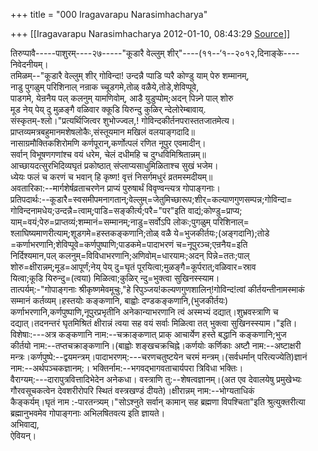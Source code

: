 +++
title = "000 Iragavarapu Narasimhacharya"

+++
[[Iragavarapu Narasimhacharya	2012-01-10, 08:43:29 [Source](https://groups.google.com/g/bvparishat/c/gaU9KpG7-C4)]]



तिरुप्पावै-----पाशुरम्----२७-----"कूडारै वेल्लुम् शीर्"----(११--‘१--२०१२,दिनाङ्के----निवेदनीयम्।  
तमिळम्--"कूडारै वेल्लुम् शीर् गोविन्दा! उन्दन्नै प्पाडि प्परै कोण्डु याम् पेरु शम्मानम्,  
 नाडु पुगळुम् परिशिनाल् नन्राक च्चूडगमे,तोळ् वळैये,तोडे,शेविप्पूवे,  
 पाडगमे, येन्रनैय पल् कलनुम् यामणिवोम्, आडै युडुप्पोम्;अदन् पिन्न्ने पाल् शोरु  
 मूड नेय् पेय् दु मुळङ्गै वळिवार क्कूडि यिरुन्दु कुळिर् न्देलोरेम्बावाय्.  
संस्कृतम्-श्लो।"प्रत्यर्थिजित्वर शुभोज्ज्वल,! गोविन्दकीर्तनपरास्ततजातमेत्य।  
 प्राप्तव्यमत्रबहुमानमशेषलोकैः,संस्तूयमान मखिलं वलयाङ्गदादि॥  
 नासाग्रमौक्तिकशिरोमणि कर्णपूरान्,कर्णोत्पलं रणित नूपुर एवमादीन्।  
 सर्वान् विभूषणगणांश्च वयं धरेम, चेलं दधीमहि च दुग्धविमिश्रितान्नम्॥  
 आच्छायदत्सुरभिदिव्यघृतं प्रकोष्ठात् संप्लाप्यसाधुमिळिताश्च सुखं भजेम।  
 ध्येयः फलं च करणं च भवान् हि कृष्ण! वृत्तं निसर्गमधुरं व्रतमस्मदीयम्॥  
अवतारिका:--मार्गशेर्षव्रताचरणेन प्राप्यं पुरुषार्थं विवृण्वन्त्यत्र गोपाङ्गनाः।  
प्रतिपदार्थः:--कूडारै=स्वसमीपमनागतान्;वेल्लुम्=जेतुमिच्छारूप;शीर्=कल्याणगुणसम्पन्न;गोविन्दा=  
 गोविन्दनामधेय;उन्दन्नै=त्वाम्;पाडि=सङ्कीर्त्य;परै="पर"इति वाद्यं;कोण्डु=प्राप्य;  
 याम्=वयं;पेरु=प्राप्तव्यं;शम्मानं=सम्मानम्;नाडु=सर्वोऽपि लोकः;पुगळुम् परिशिनाल्=  
 श्लाघिष्यमाणरीत्याम्;शूडगमे=हस्तकङ्कणानि;तोळ् वळै ये=भुजकीर्तयः;(अङ्गदानि);तोडे  
 =कर्णाभरणानि;शेविप्पूवे=कर्णपुष्पाणि;पाडकमे=पादाभरणं च=नूपुरञ्च;एन्रनैय=इति  
 निर्दिश्यमान,पल् कलनुम्=विविधाभरणानि;अणिवोम्=धारयामः;अदन् पिन्ने=ततः;पाल्  
 शोरु=क्षीरान्नम्;मूड=आपूर्णं;नेय् पेय् दु=घृतं पूरयित्वा;मुळङ्गै=कूर्परात्;वळिवार=स्राव  
 यित्वा;कूडि यिरुन्दु=(त्वया) मिळित्वा;कुळिर् न्दु=भुक्त्वा सुखिनस्स्याम।  
तात्पर्यम्:-"गोपाङ्गनाः श्रीकृष्णमेवमूचुः,"हे रिपुञ्जय!कल्यणगुणशालिन्!गोविन्द!त्वां कीर्तयन्तीनामस्माकं सम्मानं कर्तव्यम्।हस्तयोः कङ्कणानि, बाह्वोः दण्डकङ्कणानि,(भुजकीर्तयः)  
कर्णाभरणानि,कर्णपुष्पाणि,नूपुरप्रभृतीनि अनेकान्याभरणानि त्वं अस्मभ्यं दद्यात्।शुभ्रवस्त्राणि च  
दद्यात्।तदनन्तरं घृतमिश्रितं क्षीरान्नं त्वया सह वयं सर्वाः मिळित्वा तत् भुक्त्वा सुखिनस्स्याम।"इति।  
विशेषाः:---अत्र कङ्कणानि नाम:--चक्राङ्कणात् प्राक् आचार्येण हस्ते बद्धानि कङ्कणानि;भुज  
कीर्तयो नाम:--तप्तचक्राङ्कणानि।(बाह्वोः शङ्खचक्रचिह्ने।कर्णयोः कर्णिकाः अष्टौ नाम:--अष्टाक्षरी  
मन्त्रः।कर्णपुष्पे:--द्वयमन्त्रम्।पादाभरणम्:---चरणचतुष्टयेन चरमं मन्त्रम्।(सर्वधर्मान् परित्यज्येति)ज्ञानं नाम:--अर्थपञ्चकज्ञानम्:। भक्तिर्नाम:--भगवद्भागवताचार्यपरा त्रिविधा भक्तिः।  
वैराग्यम्:---दारापुत्रवित्तादिभेदेन अनेकधा। वस्त्राणि तु:--शेषत्वज्ञानम्।(अत एव देवालयेषु प्रमुखेभ्यः गौरवसूचकत्वेन देवशरीरोपरि स्थितं वस्त्रखण्डं दीयते)।क्षीरान्नम् नाम:--भोग्यताधिकं  
कैङ्कर्यम्।घृतं नाम :-पारतन्त्र्यम्।"सोऽश्नुते सर्वान् कामान् सह ब्रह्मणा विपश्चिता"इति श्रुत्युक्तरीत्या ब्रह्मानुभवमेव गोपाङ्गनाः अभिलषितवत्य इति ज्ञायते।  
अभिवाद्य,  
ऐवियन्।  
  

